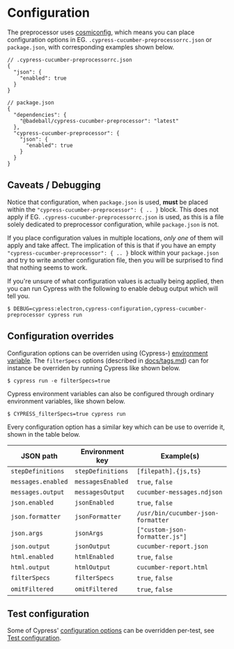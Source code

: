 # Configuration

The preprocessor uses [cosmiconfig](https://github.com/davidtheclark/cosmiconfig), which means you can place configuration options in EG. `.cypress-cucumber-preprocessorrc.json` or `package.json`, with corresponding examples shown below.

```
// .cypress-cucumber-preprocessorrc.json
{
  "json": {
    "enabled": true
  }
}
```

```
// package.json
{
  "dependencies": {
    "@badeball/cypress-cucumber-preprocessor": "latest"
  },
  "cypress-cucumber-preprocessor": {
    "json": {
      "enabled": true
    }
  }
}
```

## Caveats / Debugging

Notice that configuration, when `package.json` is used, **must** be placed within the `"cypress-cucumber-preprocessor": { .. }` block. This does not apply if EG. `.cypress-cucumber-preprocessorrc.json` is used, as this is a file solely dedicated to preprocessor configuration, while `package.json` is not.

If you place configuration values in multiple locations, *only one* of them will apply and take affect. The implication of this is that if you have an empty `"cypress-cucumber-preprocessor": { .. }` block within your `package.json` and try to write another configuration file, then you will be surprised to find that nothing seems to work.

If you're unsure of what configuration values is actually being applied, then you can run Cypress with the following to enable debug output which will tell you.

```
$ DEBUG=cypress:electron,cypress-configuration,cypress-cucumber-preprocessor cypress run
```

## Configuration overrides

Configuration options can be overriden using (Cypress-) [environment variable](https://docs.cypress.io/guides/guides/environment-variables). The `filterSpecs` options (described in [docs/tags.md](tags.md)) can for instance be overriden by running Cypress like shown below.

```
$ cypress run -e filterSpecs=true
```

Cypress environment variables can also be configured through ordinary environment variables, like shown below.

```
$ CYPRESS_filterSpecs=true cypress run
```

Every configuration option has a similar key which can be use to override it, shown in the table below.

| JSON path          | Environment key   | Example(s)                               |
|--------------------|-------------------|------------------------------------------|
| `stepDefinitions`  | `stepDefinitions` | `[filepath].{js,ts}`                     |
| `messages.enabled` | `messagesEnabled` | `true`, `false`                          |
| `messages.output`  | `messagesOutput`  | `cucumber-messages.ndjson`               |
| `json.enabled`     | `jsonEnabled`     | `true`, `false`                          |
| `json.formatter`   | `jsonFormatter`   | `/usr/bin/cucumber-json-formatter`       |
| `json.args     `   | `jsonArgs     `   | `["custom-json-formatter.js"]`           |
| `json.output`      | `jsonOutput`      | `cucumber-report.json`                   |
| `html.enabled`     | `htmlEnabled`     | `true`, `false`                          |
| `html.output`      | `htmlOutput`      | `cucumber-report.html`                   |
| `filterSpecs`      | `filterSpecs`     | `true`, `false`                          |
| `omitFiltered`     | `omitFiltered`    | `true`, `false`                          |

## Test configuration

Some of Cypress' [configuration options](https://docs.cypress.io/guides/references/configuration) can be overridden per-test, see [Test configuration](test-configuration.md).
